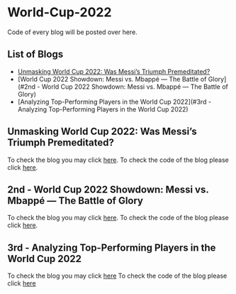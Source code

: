 # World-Cup-2022
Code of every blog will be posted over here.

## List of Blogs
- [Unmasking World Cup 2022: Was Messi’s Triumph Premeditated?](#Unmasking-World-Cup-2022:-Was-Messi’s-Triump-Premeditated?)
- [World Cup 2022 Showdown: Messi vs. Mbappé — The Battle of Glory](#2nd - World Cup 2022 Showdown: Messi vs. Mbappé — The Battle of Glory)
- [Analyzing Top-Performing Players in the World Cup 2022](#3rd - Analyzing Top-Performing Players in the World Cup 2022)

## Unmasking World Cup 2022: Was Messi’s Triumph Premeditated?
To check the blog you may click [here](https://medium.com/@furkandanisman/unmasking-world-cup-2022-c87e6acd4206). 
To check the code of the blog please click [here](https://github.com/FurkanDanisman/World-Cup-2022/blob/main/Blog_1/Blog_1_Code.R).

## 2nd - World Cup 2022 Showdown: Messi vs. Mbappé — The Battle of Glory
To check the blog you may click [here](https://medium.com/@furkandanisman/world-cup-2022-showdown-messi-vs-mbapp%C3%A9-the-battle-of-glory-6ebbbb80c640). 
To check the code of the blog please click [here](https://github.com/FurkanDanisman/World-Cup-2022/blob/main/Blog_2/Blog_2_Code.R).

## 3rd - Analyzing Top-Performing Players in the World Cup 2022
To check the blog you may click [here](https://medium.com/@furkandanisman/analyzing-top-performing-players-in-the-world-cup-2022-980476e3a963)
To check the code of the blog please click [here](https://github.com/FurkanDanisman/World-Cup-2022/blob/main/Blog_3/Blog3)
